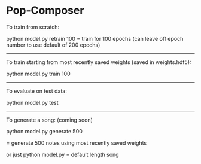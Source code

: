 # Pop-Composer

To train from scratch:

python model.py retrain 100
= train for 100 epochs (can leave off epoch number to use default of 200 epochs)

******************************************************************************************

To train starting from most recently saved weights (saved in weights.hdf5):

python model.py train 100

******************************************************************************************

To evaluate on test data:

python model.py test

******************************************************************************************

To generate a song: (coming soon)

python model.py generate 500

= generate 500 notes using most recently saved weights

or just python model.py
= default length song


